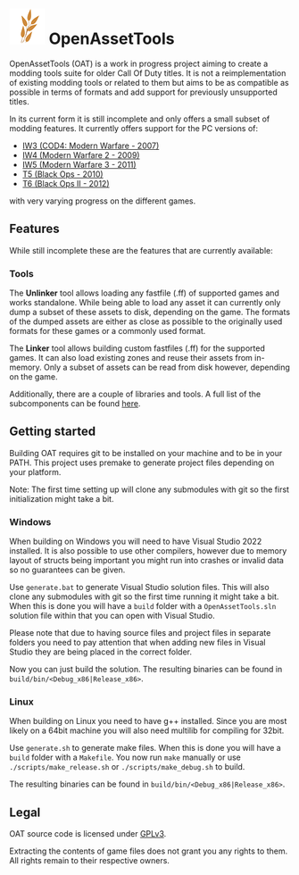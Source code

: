 ![OpenAssetTools Logo](repo/logo_64_64.png) OpenAssetTools
============

OpenAssetTools (OAT) is a work in progress project aiming to create a modding tools suite for older Call Of Duty titles.
It is not a reimplementation of existing modding tools or related to them but aims to be as compatible as possible in terms of formats and add support for previously unsupported titles.

In its current form it is still incomplete and only offers a small subset of modding features.
It currently offers support for the PC versions of:

- [IW3 (COD4: Modern Warfare - 2007)](https://en.wikipedia.org/wiki/Call_of_Duty_4:_Modern_Warfare)
- [IW4 (Modern Warfare 2 - 2009)](https://en.wikipedia.org/wiki/Call_of_Duty:_Modern_Warfare_2)
- [IW5 (Modern Warfare 3 - 2011)](https://en.wikipedia.org/wiki/Call_of_Duty:_Modern_Warfare_3)
- [T5 (Black Ops - 2010)](https://en.wikipedia.org/wiki/Call_of_Duty:_Black_Ops)
- [T6 (Black Ops II - 2012)](https://en.wikipedia.org/wiki/Call_of_Duty:_Black_Ops_II) 

with very varying progress on the different games. 

## Features

While still incomplete these are the features that are currently available:

### Tools

The **Unlinker** tool allows loading any fastfile (.ff) of supported games and works standalone.
While being able to load any asset it can currently only dump a subset of these assets to disk, depending on the game.
The formats of the dumped assets are either as close as possible to the originally used formats for these games or a commonly used format.

The **Linker** tool allows building custom fastfiles (.ff) for the supported games.
It can also load existing zones and reuse their assets from in-memory.
Only a subset of assets can be read from disk however, depending on the game.

Additionally, there are a couple of libraries and tools.
A full list of the subcomponents can be found [here](./docs/OatComponents.md). 

## Getting started

Building OAT requires git to be installed on your machine and to be in your PATH.
This project uses premake to generate project files depending on your platform.

Note: The first time setting up will clone any submodules with git so the first initialization might take a bit.

### Windows

When building on Windows you will need to have Visual Studio 2022 installed.
It is also possible to use other compilers, however due to memory layout of structs being important you might
run into crashes or invalid data so no guarantees can be given.

Use `generate.bat` to generate Visual Studio solution files.
This will also clone any submodules with git so the first time running it might take a bit.
When this is done you will have a `build` folder with a `OpenAssetTools.sln` solution file within that you can open with Visual Studio.

Please note that due to having source files and project files in separate folders you need to pay attention that when adding new files in Visual Studio they are being placed in the correct folder.

Now you can just build the solution.
The resulting binaries can be found in `build/bin/<Debug_x86|Release_x86>`.

### Linux

When building on Linux you need to have g++ installed.
Since you are most likely on a 64bit machine you will also need multilib for compiling for 32bit.

Use `generate.sh` to generate make files.
When this is done you will have a `build` folder with a `Makefile`.
You now run `make` manually or use `./scripts/make_release.sh` or `./scripts/make_debug.sh` to build.

The resulting binaries can be found in `build/bin/<Debug_x86|Release_x86>`.

## Legal

OAT source code is licensed under [GPLv3](./LICENSE).

Extracting the contents of game files does not grant you any rights to them.
All rights remain to their respective owners.